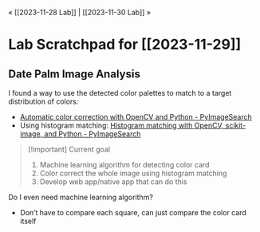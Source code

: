 « [[2023-11-28 Lab]] | [[2023-11-30 Lab]] » 
# Lab Scratchpad for [[2023-11-29]]
## Date Palm Image Analysis
I found a way to use the detected color palettes to match to a target distribution of colors:
- [Automatic color correction with OpenCV and Python - PyImageSearch](https://pyimagesearch.com/2021/02/15/automatic-color-correction-with-opencv-and-python/)
- Using histogram matching: [Histogram matching with OpenCV, scikit-image, and Python - PyImageSearch](https://pyimagesearch.com/2021/02/08/histogram-matching-with-opencv-scikit-image-and-python/)

>[!important] Current goal
>1. Machine learning algorithm for detecting color card
>2. Color correct the whole image using histogram matching
>3. Develop web app/native app that can do this

Do I even need machine learning algorithm?
- Don’t have to compare each square, can just compare the color card itself